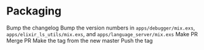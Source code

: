 # Packaging

Bump the changelog
Bump the version numbers in `apps/debugger/mix.exs`, `apps/elixir_ls_utils/mix.exs`, and `apps/language_server/mix.exs`
Make PR
Merge PR
Make the tag from the new master
Push the tag
